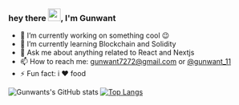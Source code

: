 ### hey there <img src="https://media.giphy.com/media/hvRJCLFzcasrR4ia7z/giphy.gif" width="25px">, I'm Gunwant 

- 🔭 I’m currently working on something cool :wink:
- 🌱 I’m currently learning Blockchain and Solidity
- 💬 Ask me about anything related to React and Nextjs
- 📫 How to reach me: gunwant7272@gmail.com or [@gunwant_11](https://twitter.com/gunwant_11) 
- ⚡ Fun fact: i ❤ food

![Gunwants's GitHub stats](https://github-readme-stats.vercel.app/api?username=gunwant11&theme=dark&show_icons=true) [![Top Langs](https://github-readme-stats.vercel.app/api/top-langs/?gunwant11=anuraghazra&layout=compact&theme=dark)](https://github.com/anuraghazra/github-readme-stats)

